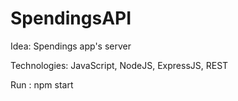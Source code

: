 # SpendingsAPI

Idea:
Spendings app's server

Technologies:
JavaScript, NodeJS, ExpressJS, REST

Run :
npm start
